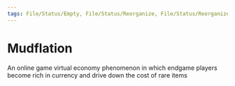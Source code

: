 ```yaml
---
tags: File/Status/Empty, File/Status/Reorganize, File/Status/Reorganize, File/Status/Recategorize, File/Status/Summarize, File/Status/Structuralize
---
```


# Mudflation

An online game virtual economy phenomenon in which endgame players become rich in currency and drive down the cost of rare items



